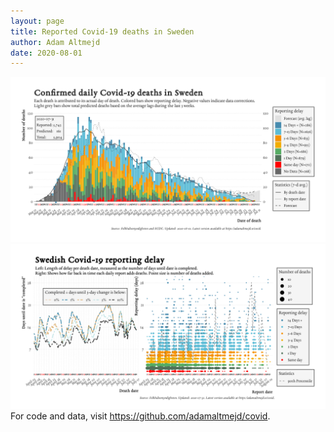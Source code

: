 ```yaml
---
layout: page
title: Reported Covid-19 deaths in Sweden
author: Adam Altmejd
date: 2020-08-01
---
```


![Graph of Swedish Covid-19 deaths with reporting delay.](deaths_lag_sweden_2020-08-01.png "Swedish Covid-19 deaths.")
![Graph of Swedish Covid-19 reporting delay in daily deaths.](lag_trend_sweden_2020-08-01.png "Trend in Swedish Covid-19 mortality reporting delay.")
For code and data, visit <https://github.com/adamaltmejd/covid>.
